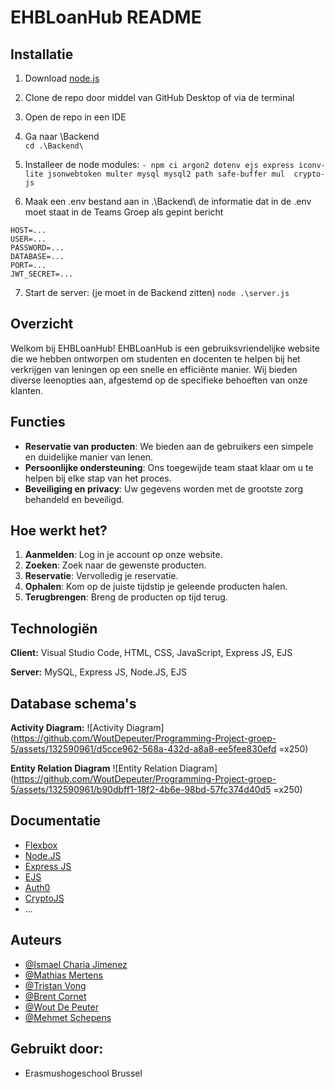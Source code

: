 # EHBLoanHub README

## Installatie
1. Download [node.js](https://nodejs.org/en/download/package-manager)

2. Clone de repo door middel van GitHub Desktop of via de terminal

3. Open de repo in een IDE

4. Ga naar \Backend\
`cd .\Backend\`

5. Installeer de node modules:
`- npm ci argon2 dotenv ejs express iconv-lite jsonwebtoken multer mysql mysql2 path safe-buffer mul  crypto-js `

6. Maak een .env bestand aan in .\Backend\ de informatie dat in de .env moet staat in de Teams Groep als gepint bericht
```
HOST=...
USER=...
PASSWORD=...
DATABASE=...
PORT=...
JWT_SECRET=...
```
7. Start de server: (je moet in de Backend zitten)
`node .\server.js`

## Overzicht

Welkom bij EHBLoanHub! EHBLoanHub is een gebruiksvriendelijke website die we hebben ontworpen om studenten en docenten te helpen bij het verkrijgen van leningen op een snelle en efficiënte manier. Wij bieden diverse leenopties aan, afgestemd op de specifieke behoeften van onze klanten.

## Functies
- **Reservatie van producten**: We bieden aan de gebruikers een simpele en duidelijke manier van lenen.
- **Persoonlijke ondersteuning**: Ons toegewijde team staat klaar om u te helpen bij elke stap van het proces.
- **Beveiliging en privacy**: Uw gegevens worden met de grootste zorg behandeld en beveiligd.

## Hoe werkt het?

1. **Aanmelden**: Log in je account op onze website.
2. **Zoeken**: Zoek naar de gewenste producten.
3. **Reservatie**: Vervolledig je reservatie.
4. **Ophalen**: Kom op de juiste tijdstip je geleende producten halen.
5. **Terugbrengen**: Breng de producten op tijd terug.

## Technologiën

**Client:** Visual Studio Code, HTML, CSS, JavaScript, Express JS, EJS

**Server:** MySQL, Express JS, Node.JS, EJS

## Database schema's

**Activity Diagram:**
![Activity Diagram](https://github.com/WoutDepeuter/Programming-Project-groep-5/assets/132590961/d5cce962-568a-432d-a8a8-ee5fee830efd =x250)

**Entity Relation Diagram**
![Entity Relation Diagram](https://github.com/WoutDepeuter/Programming-Project-groep-5/assets/132590961/b90dbff1-18f2-4b6e-98bd-57fc374d40d5 =x250)




## Documentatie
  - [Flexbox](https://css-tricks.com/snippets/css/a-guide-to-flexbox/)
  - [Node.JS](https://nodejs.org/docs/latest/api/)
  - [Express JS](https://expressjs.com/en/guide/database-integration.html)
  - [EJS](https://ejs.co/#docs)
  - [Auth0](https://auth0.com/docs/quickstart/webapp/express/interactive)
  - [CryptoJS](https://www.npmjs.com/package/crypto-js)
  - ...

## Auteurs
- [@Ismael Charia Jimenez](https://github.com/IsmaelCH)
- [@Mathias Mertens](https://github.com/mathias782)
- [@Tristan Vong](https://github.com/tristanvong)
- [@Brent Cornet](https://github.com/breco01)
- [@Wout De Peuter](https://github.com/WoutDepeuter)
- [@Mehmet Schepens](https://github.com/MehmetSpns)


## Gebruikt door:

- Erasmushogeschool Brussel

